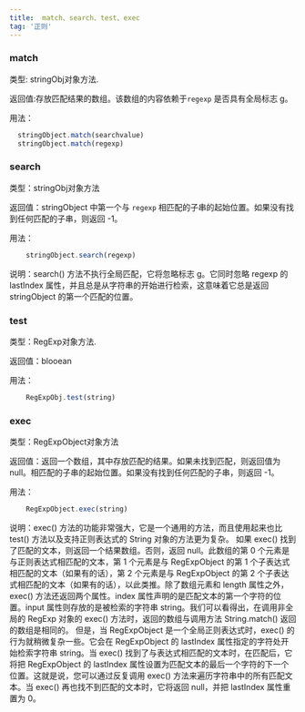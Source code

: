 ```yaml
---
title:  match、search、test、exec
tag: '正则'
---
```


### match

类型: stringObj对象方法. 

返回值:存放匹配结果的数组。该数组的内容依赖于`regexp` 是否具有全局标志 g。

用法：
```js
  stringObject.match(searchvalue)
  stringObject.match(regexp)
```

### search
   
类型：stringObj对象方法

返回值：stringObject 中第一个与 `regexp` 相匹配的子串的起始位置。如果没有找到任何匹配的子串，则返回 -1。

用法：

```js
	stringObject.search(regexp)
```

说明：search() 方法不执行全局匹配，它将忽略标志 g。它同时忽略 regexp 的 lastIndex 属性，并且总是从字符串的开始进行检索，这意味着它总是返回 stringObject 的第一个匹配的位置。
    
### test

类型：RegExp对象方法.

返回值：blooean

用法：

```js    
	RegExpObj.test(string)
```		

### exec

类型：RegExpObject对象方法

返回值：返回一个数组，其中存放匹配的结果。如果未找到匹配，则返回值为 null。相匹配的子串的起始位置。如果没有找到任何匹配的子串，则返回 -1。

用法：    

```js        
	RegExpObject.exec(string)
```        

说明：exec() 方法的功能非常强大，它是一个通用的方法，而且使用起来也比 test() 方法以及支持正则表达式的 String 对象的方法更为复杂。
如果 exec() 找到了匹配的文本，则返回一个结果数组。否则，返回 null。此数组的第 0 个元素是与正则表达式相匹配的文本，第 1 个元素是与 RegExpObject 的第 1 个子表达式相匹配的文本（如果有的话），第 2 个元素是与 RegExpObject 的第 2 个子表达式相匹配的文本（如果有的话），以此类推。除了数组元素和 length 属性之外，exec() 方法还返回两个属性。index 属性声明的是匹配文本的第一个字符的位置。input 属性则存放的是被检索的字符串 string。我们可以看得出，在调用非全局的 RegExp 对象的 exec() 方法时，返回的数组与调用方法 String.match() 返回的数组是相同的。
但是，当 RegExpObject 是一个全局正则表达式时，exec() 的行为就稍微复杂一些。它会在 RegExpObject 的 lastIndex 属性指定的字符处开始检索字符串 string。当 exec() 找到了与表达式相匹配的文本时，在匹配后，它将把 RegExpObject 的 lastIndex 属性设置为匹配文本的最后一个字符的下一个位置。这就是说，您可以通过反复调用 exec() 方法来遍历字符串中的所有匹配文本。当 exec() 再也找不到匹配的文本时，它将返回 null，并把 lastIndex 属性重置为 0。